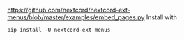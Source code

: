 <https://github.com/nextcord/nextcord-ext-menus/blob/master/examples/embed_pages.py>
Install with
```py
pip install -U nextcord-ext-menus 
```
